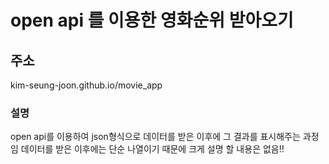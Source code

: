 # open api 를 이용한 영화순위 받아오기

## 주소

kim-seung-joon.github.io/movie_app

### 설명

open api를 이용하여 json형식으로 데이터를 받은 이후에 그 결과를 표시해주는 과정임
데이터를 받은 이후에는 단순 나열이기 때문에 크게 설명 할 내용은 없음!!
